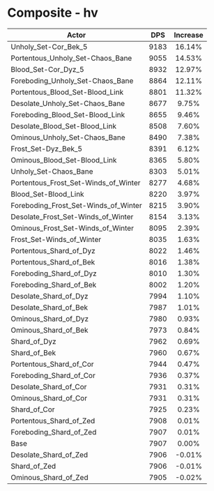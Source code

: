 # Composite - hv
| Actor | DPS | Increase |
|---|:---:|:---:|
|Unholy_Set-Cor_Bek_5|9183|16.14%|
|Portentous_Unholy_Set-Chaos_Bane|9055|14.53%|
|Blood_Set-Cor_Dyz_5|8932|12.97%|
|Foreboding_Unholy_Set-Chaos_Bane|8864|12.11%|
|Portentous_Blood_Set-Blood_Link|8801|11.32%|
|Desolate_Unholy_Set-Chaos_Bane|8677|9.75%|
|Foreboding_Blood_Set-Blood_Link|8655|9.46%|
|Desolate_Blood_Set-Blood_Link|8508|7.60%|
|Ominous_Unholy_Set-Chaos_Bane|8490|7.38%|
|Frost_Set-Dyz_Bek_5|8391|6.12%|
|Ominous_Blood_Set-Blood_Link|8365|5.80%|
|Unholy_Set-Chaos_Bane|8303|5.01%|
|Portentous_Frost_Set-Winds_of_Winter|8277|4.68%|
|Blood_Set-Blood_Link|8220|3.97%|
|Foreboding_Frost_Set-Winds_of_Winter|8215|3.90%|
|Desolate_Frost_Set-Winds_of_Winter|8154|3.13%|
|Ominous_Frost_Set-Winds_of_Winter|8095|2.39%|
|Frost_Set-Winds_of_Winter|8035|1.63%|
|Portentous_Shard_of_Dyz|8022|1.46%|
|Portentous_Shard_of_Bek|8016|1.38%|
|Foreboding_Shard_of_Dyz|8010|1.30%|
|Foreboding_Shard_of_Bek|8002|1.20%|
|Desolate_Shard_of_Dyz|7994|1.10%|
|Desolate_Shard_of_Bek|7987|1.01%|
|Ominous_Shard_of_Dyz|7980|0.93%|
|Ominous_Shard_of_Bek|7973|0.84%|
|Shard_of_Dyz|7962|0.69%|
|Shard_of_Bek|7960|0.67%|
|Portentous_Shard_of_Cor|7944|0.47%|
|Foreboding_Shard_of_Cor|7936|0.37%|
|Desolate_Shard_of_Cor|7931|0.31%|
|Ominous_Shard_of_Cor|7931|0.31%|
|Shard_of_Cor|7925|0.23%|
|Portentous_Shard_of_Zed|7908|0.01%|
|Foreboding_Shard_of_Zed|7907|0.01%|
|Base|7907|0.00%|
|Desolate_Shard_of_Zed|7906|-0.01%|
|Shard_of_Zed|7906|-0.01%|
|Ominous_Shard_of_Zed|7905|-0.02%|
